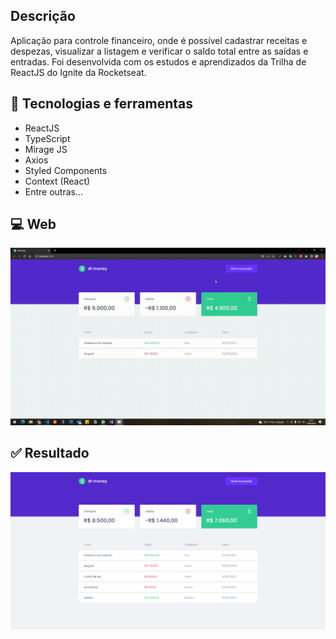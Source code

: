 ## Descrição
Aplicação para controle financeiro, onde é possível cadastrar receitas e despezas, visualizar a listagem e verificar o saldo total entre as saídas e entradas. Foi desenvolvida com os estudos e aprendizados da Trilha de ReactJS do Ignite da Rocketseat.

## 🚀 Tecnologias e ferramentas
- ReactJS
- TypeScript
- Mirage JS
- Axios
- Styled Components
- Context (React)
- Entre outras...

## 💻 Web
<img src="./archives/demo_dtmoney.gif" width="950" />

## ✅ Resultado
![Web](./archives/dtmoney1.png)
